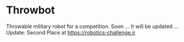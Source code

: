 # Throwbot
 Throwable military robot for a competition.
 Soon ... It will be updated ...
 Update: Second Place at https://robotics-challenge.ir
